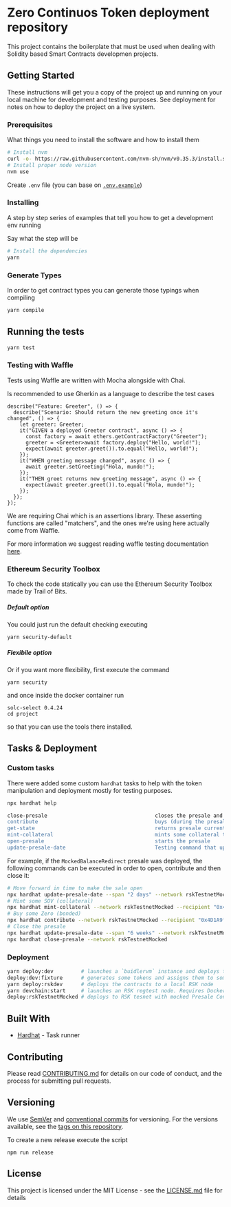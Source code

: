 # Zero Continuos Token deployment repository

This project contains the boilerplate that must be used when dealing with Solidity based Smart Contracts developmen projects.

## Getting Started

These instructions will get you a copy of the project up and running on your local machine for development and testing purposes. See deployment for notes on how to deploy the project on a live system.

### Prerequisites

What things you need to install the software and how to install them

```bash
# Install nvm
curl -o- https://raw.githubusercontent.com/nvm-sh/nvm/v0.35.3/install.sh | bash
# Install proper node version
nvm use
```

Create `.env` file (you can base on [`.env.example`](./.env.example))
### Installing

A step by step series of examples that tell you how to get a development env running

Say what the step will be

```bash
# Install the dependencies
yarn
```

### Generate Types

In order to get contract types you can generate those typings when compiling

```bash
yarn compile
```

## Running the tests

```bash
yarn test
```

### Testing with Waffle

Tests using Waffle are written with Mocha alongside with Chai. 

Is recommended to use Gherkin as a language to describe the test cases

```
describe("Feature: Greeter", () => {
  describe("Scenario: Should return the new greeting once it's changed", () => {
    let greeter: Greeter;
    it("GIVEN a deployed Greeter contract", async () => {
      const factory = await ethers.getContractFactory("Greeter");
      greeter = <Greeter>await factory.deploy("Hello, world!");
      expect(await greeter.greet()).to.equal("Hello, world!");
    });
    it("WHEN greeting message changed", async () => {
      await greeter.setGreeting("Hola, mundo!");
    });
    it("THEN greet returns new greeting message", async () => {
      expect(await greeter.greet()).to.equal("Hola, mundo!");
    });
  });
});
```

We are requiring Chai which is an assertions library. These asserting functions are called "matchers", and the ones we're using here actually come from Waffle.

For more information we suggest reading waffle testing documentation [here](https://hardhat.org/guides/waffle-testing.html#testing).

### Ethereum Security Toolbox

To check the code statically you can use the Ethereum Security Toolbox made by Trail of Bits.

##### Default option

You could just run the default checking executing

`yarn security-default`

##### Flexibile option

Or if you want more flexibility, first execute the command 

`yarn security`

and once inside the docker container run 

```
solc-select 0.4.24
cd project
```

so that you can use the tools there installed.

## Tasks & Deployment

### Custom tasks

There were added some custom `hardhat` tasks to help with the token manipulation and deployment mostly for testing purposes.

```bash
npx hardhat help

close-presale                                	closes the presale and let's people to start trading
contribute                                   	buys (during the presale period) some bonded tokens and sends them to the recipient
get-state                                    	returns presale current state
mint-collateral                              	mints some collateral tokens (SOV) and sends them to the recipient address
open-presale                                 	starts the presale
update-presale-date                          	Testing command that updates the mocked presale date to a specific value so state can be changed
```

For example, if the `MockedBalanceRedirect` presale was deployed, the following commands can be executed in order to open, contribute and then close it:

```bash
# Move forward in time to make the sale open
npx hardhat update-presale-date --span "2 days" --network rskTestnetMocked
# Mint some SOV (collateral)
npx hardhat mint-collateral --network rskTestnetMocked --recipient "0x4D1A9fD1E1e67E83Ffe72Bdd769088d689993E4B" --amount "10000000000000000000000"
# Buy some Zero (bonded)
npx hardhat contribute --network rskTestnetMocked --recipient "0x4D1A9fD1E1e67E83Ffe72Bdd769088d689993E4B" --amount "10000000000000000000000"
# Close the presale
npx hardhat update-presale-date --span "6 weeks" --network rskTestnetMocked
npx hardhat close-presale --network rskTestnetMocked
```

### Deployment

```bash
yarn deploy:dev         # launches a `buidlervm` instance and deploys the contracts    
deploy:dev:fixture      # generates some tokens and assigns them to some hardcoded accounts for testing purposes
yarn deploy:rskdev      # deploys the contracts to a local RSK node
yarn devchain:start     # launches an RSK regtest node. Requires Docker to be installed.
deploy:rskTestnetMocked # deploys to RSK tesnet with mocked Presale Contract so the state can be tweaked
```

## Built With

* [Hardhat](https://hardhat.org/) - Task runner

## Contributing

Please read [CONTRIBUTING.md](./CONTRIBUTING.md) for details on our code of conduct, and the process for submitting pull requests.

## Versioning

We use [SemVer](http://semver.org/) and [conventional commits](https://www.conventionalcommits.org/en/v1.0.0/) for versioning. For the versions available, see the [tags on this repository](https://github.com/your/project/tags).

To create a new release execute the script

`npm run release`

## License

This project is licensed under the MIT License - see the [LICENSE.md](https://github.com/IQAndreas/markdown-licenses) file for details
